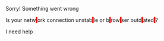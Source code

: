 
Sorry! Something went wrong


Is your netw<span style="background-color: red;"> </span>ork connection unstab<span style="background-color: red;"> </span>le or b<span style="background-color: red;"> </span>row<span style="background-color: red;"> </span>ser outd<span style="background-color: red;"> </span>ated<span style="background-color: red;"> </span>?


I need help

